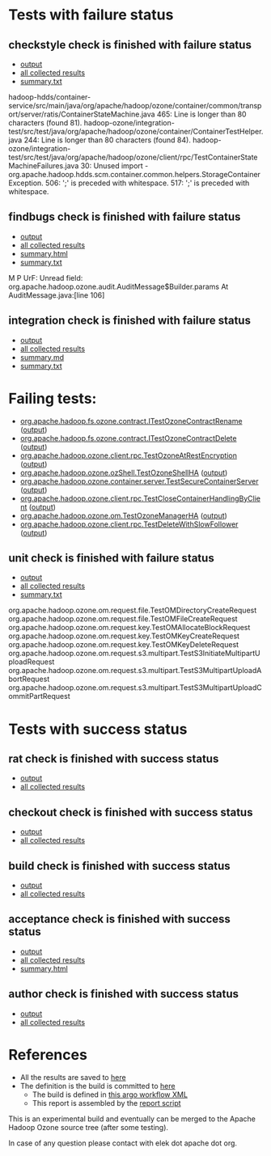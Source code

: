 # Tests with failure status

## checkstyle check is finished with failure status

   * [output](https://raw.githubusercontent.com/elek/ozone-ci-q4/master/trunk/trunk-nightly-20191021-4s9dg/checkstyle/output.log)
   * [all collected results](https://github.com/elek/ozone-ci-q4/tree/master/trunk/trunk-nightly-20191021-4s9dg/checkstyle)
   * [summary.txt](https://github.com/elek/ozone-ci-q4/tree/master/trunk/trunk-nightly-20191021-4s9dg/checkstyle/summary.txt)

hadoop-hdds/container-service/src/main/java/org/apache/hadoop/ozone/container/common/transport/server/ratis/ContainerStateMachine.java
 465: Line is longer than 80 characters (found 81).
hadoop-ozone/integration-test/src/test/java/org/apache/hadoop/ozone/container/ContainerTestHelper.java
 244: Line is longer than 80 characters (found 84).
hadoop-ozone/integration-test/src/test/java/org/apache/hadoop/ozone/client/rpc/TestContainerStateMachineFailures.java
 30: Unused import - org.apache.hadoop.hdds.scm.container.common.helpers.StorageContainerException.
 506: &apos;;&apos; is preceded with whitespace.
 517: &apos;;&apos; is preceded with whitespace.

## findbugs check is finished with failure status

   * [output](https://raw.githubusercontent.com/elek/ozone-ci-q4/master/trunk/trunk-nightly-20191021-4s9dg/findbugs/output.log)
   * [all collected results](https://github.com/elek/ozone-ci-q4/tree/master/trunk/trunk-nightly-20191021-4s9dg/findbugs)
   * [summary.html](https://elek.github.io/ozone-ci-q4/trunk/trunk-nightly-20191021-4s9dg/findbugs/summary.html)
   * [summary.txt](https://github.com/elek/ozone-ci-q4/tree/master/trunk/trunk-nightly-20191021-4s9dg/findbugs/summary.txt)

M P UrF: Unread field: org.apache.hadoop.ozone.audit.AuditMessage$Builder.params  At AuditMessage.java:[line 106]

## integration check is finished with failure status

   * [output](https://raw.githubusercontent.com/elek/ozone-ci-q4/master/trunk/trunk-nightly-20191021-4s9dg/integration/output.log)
   * [all collected results](https://github.com/elek/ozone-ci-q4/tree/master/trunk/trunk-nightly-20191021-4s9dg/integration)
   * [summary.md](https://github.com/elek/ozone-ci-q4/tree/master/trunk/trunk-nightly-20191021-4s9dg/integration/summary.md)
   * [summary.txt](https://github.com/elek/ozone-ci-q4/tree/master/trunk/trunk-nightly-20191021-4s9dg/integration/summary.txt)

# Failing tests: 

 * [org.apache.hadoop.fs.ozone.contract.ITestOzoneContractRename](hadoop-ozone/ozonefs/org.apache.hadoop.fs.ozone.contract.ITestOzoneContractRename.txt) ([output](hadoop-ozone/ozonefs/org.apache.hadoop.fs.ozone.contract.ITestOzoneContractRename-output.txt))
 * [org.apache.hadoop.fs.ozone.contract.ITestOzoneContractDelete](hadoop-ozone/ozonefs/org.apache.hadoop.fs.ozone.contract.ITestOzoneContractDelete.txt) ([output](hadoop-ozone/ozonefs/org.apache.hadoop.fs.ozone.contract.ITestOzoneContractDelete-output.txt))
 * [org.apache.hadoop.ozone.client.rpc.TestOzoneAtRestEncryption](hadoop-ozone/integration-test/org.apache.hadoop.ozone.client.rpc.TestOzoneAtRestEncryption.txt) ([output](hadoop-ozone/integration-test/org.apache.hadoop.ozone.client.rpc.TestOzoneAtRestEncryption-output.txt))
 * [org.apache.hadoop.ozone.ozShell.TestOzoneShellHA](hadoop-ozone/integration-test/org.apache.hadoop.ozone.ozShell.TestOzoneShellHA.txt) ([output](hadoop-ozone/integration-test/org.apache.hadoop.ozone.ozShell.TestOzoneShellHA-output.txt))
 * [org.apache.hadoop.ozone.container.server.TestSecureContainerServer](hadoop-ozone/integration-test/org.apache.hadoop.ozone.container.server.TestSecureContainerServer.txt) ([output](hadoop-ozone/integration-test/org.apache.hadoop.ozone.container.server.TestSecureContainerServer-output.txt))
 * [org.apache.hadoop.ozone.client.rpc.TestCloseContainerHandlingByClient](hadoop-ozone/integration-test/org.apache.hadoop.ozone.client.rpc.TestCloseContainerHandlingByClient.txt) ([output](hadoop-ozone/integration-test/org.apache.hadoop.ozone.client.rpc.TestCloseContainerHandlingByClient-output.txt))
 * [org.apache.hadoop.ozone.om.TestOzoneManagerHA](hadoop-ozone/integration-test/org.apache.hadoop.ozone.om.TestOzoneManagerHA.txt) ([output](hadoop-ozone/integration-test/org.apache.hadoop.ozone.om.TestOzoneManagerHA-output.txt))
 * [org.apache.hadoop.ozone.client.rpc.TestDeleteWithSlowFollower](hadoop-ozone/integration-test/org.apache.hadoop.ozone.client.rpc.TestDeleteWithSlowFollower.txt) ([output](hadoop-ozone/integration-test/org.apache.hadoop.ozone.client.rpc.TestDeleteWithSlowFollower-output.txt))

## unit check is finished with failure status

   * [output](https://raw.githubusercontent.com/elek/ozone-ci-q4/master/trunk/trunk-nightly-20191021-4s9dg/unit/output.log)
   * [all collected results](https://github.com/elek/ozone-ci-q4/tree/master/trunk/trunk-nightly-20191021-4s9dg/unit)
   * [summary.txt](https://github.com/elek/ozone-ci-q4/tree/master/trunk/trunk-nightly-20191021-4s9dg/unit/summary.txt)

org.apache.hadoop.ozone.om.request.file.TestOMDirectoryCreateRequest
org.apache.hadoop.ozone.om.request.file.TestOMFileCreateRequest
org.apache.hadoop.ozone.om.request.key.TestOMAllocateBlockRequest
org.apache.hadoop.ozone.om.request.key.TestOMKeyCreateRequest
org.apache.hadoop.ozone.om.request.key.TestOMKeyDeleteRequest
org.apache.hadoop.ozone.om.request.s3.multipart.TestS3InitiateMultipartUploadRequest
org.apache.hadoop.ozone.om.request.s3.multipart.TestS3MultipartUploadAbortRequest
org.apache.hadoop.ozone.om.request.s3.multipart.TestS3MultipartUploadCommitPartRequest


# Tests with success status

## rat check is finished with success status

   * [output](https://raw.githubusercontent.com/elek/ozone-ci-q4/master/trunk/trunk-nightly-20191021-4s9dg/rat/output.log)
   * [all collected results](https://github.com/elek/ozone-ci-q4/tree/master/trunk/trunk-nightly-20191021-4s9dg/rat)


## checkout check is finished with success status

   * [output](https://raw.githubusercontent.com/elek/ozone-ci-q4/master/trunk/trunk-nightly-20191021-4s9dg/checkout/output.log)
   * [all collected results](https://github.com/elek/ozone-ci-q4/tree/master/trunk/trunk-nightly-20191021-4s9dg/checkout)


## build check is finished with success status

   * [output](https://raw.githubusercontent.com/elek/ozone-ci-q4/master/trunk/trunk-nightly-20191021-4s9dg/build/output.log)
   * [all collected results](https://github.com/elek/ozone-ci-q4/tree/master/trunk/trunk-nightly-20191021-4s9dg/build)


## acceptance check is finished with success status

   * [output](https://raw.githubusercontent.com/elek/ozone-ci-q4/master/trunk/trunk-nightly-20191021-4s9dg/acceptance/output.log)
   * [all collected results](https://github.com/elek/ozone-ci-q4/tree/master/trunk/trunk-nightly-20191021-4s9dg/acceptance)
   * [summary.html](https://elek.github.io/ozone-ci-q4/trunk/trunk-nightly-20191021-4s9dg/acceptance/summary.html)


## author check is finished with success status

   * [output](https://raw.githubusercontent.com/elek/ozone-ci-q4/master/trunk/trunk-nightly-20191021-4s9dg/author/output.log)
   * [all collected results](https://github.com/elek/ozone-ci-q4/tree/master/trunk/trunk-nightly-20191021-4s9dg/author)




# References

 * All the results are saved to [here](https://github.com/elek/ozone-ci-q4/tree/master/trunk/trunk-nightly-20191021-4s9dg/)
 * The definition is the build is committed to [here](https://github.com/elek/argo-ozone)
    * The build is defined in [this argo workflow XML](https://github.com/elek/argo-ozone/blob/master/ozone-build.yaml)
    * This report is assembled by the [report script](https://github.com/elek/argo-ozone/blob/master/scripts/report.sh)

This is an experimental build and eventually can be merged to the Apache Hadoop Ozone source tree (after some testing).

In case of any question please contact with elek dot apache dot org.
